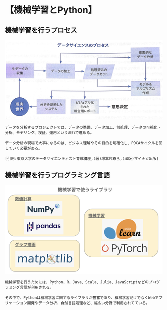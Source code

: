 # 【機械学習とPython】

## 機械学習を行うプロセス
![Alt text](./img/img13.png)

```
データを分析するプロジェクトでは、データの準備、データ加工、前処理、データの可視化・分析、モデリング、検証、運用という流れで進める。

データ分析の現場で大事になるのは、ビジネス理解やその目的を明確化し、PDCAサイクルを回していく必要がある。

[引用:東京大学のデータサイエンティスト育成講座,(著)塚本邦尊ら,(出版)マイナビ出版]
```



## 機械学習を行うプログラミング言語
![Alt text](./img/img14.png)

```
機械学習を行うためには、Python、R、Java、Scala、Julia、JavaScriptなどのプログラミング言語が利用される。

その中で、Pythonは機械学習に関するライブラリが豊富であり、機械学習だけでなくWebアプリケーション開発やデータ分析、自然言語処理など、幅広い分野で利用されてている。
```

